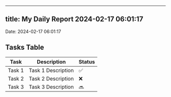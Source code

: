 
---
title: My Daily Report 2024-02-17 06:01:17
---

Date: 2024-02-17 06:01:17

## Tasks Table

| Task | Description | Status |
|------|-------------|--------|
| Task 1 | Task 1 Description | ✅ |
| Task 2 | Task 2 Description | ❌ |
| Task 3 | Task 3 Description | 🔜 |
